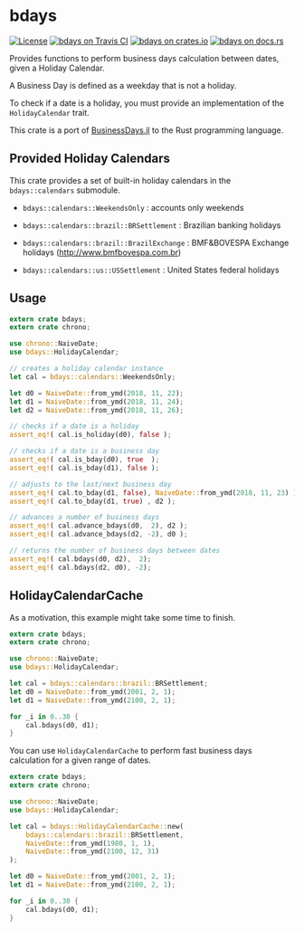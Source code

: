 
# bdays

[![License][license-image]](LICENSE)
[![bdays on Travis CI][travis-image]][travis]
[![bdays on crates.io][cratesio-image]][cratesio]
[![bdays on docs.rs][docsrs-image]][docsrs]

[license-image]: http://img.shields.io/badge/license-MIT-brightgreen.svg?style=flat
[travis-image]: https://travis-ci.org/felipenoris/bdays.svg?branch=master
[travis]: https://travis-ci.org/felipenoris/bdays
[cratesio-image]: https://img.shields.io/crates/v/bdays.svg
[cratesio]: https://crates.io/crates/bdays
[docsrs-image]: https://docs.rs/bdays/badge.svg
[docsrs]: https://docs.rs/bdays

Provides functions to perform business days calculation between dates,
given a Holiday Calendar.

A Business Day is defined as a weekday that is not a holiday.

To check if a date is a holiday, you must provide an implementation of the `HolidayCalendar` trait.

This crate is a port of [BusinessDays.jl](https://github.com/felipenoris/BusinessDays.jl) to the Rust programming language.

## Provided Holiday Calendars

This crate provides a set of built-in holiday calendars in the `bdays::calendars` submodule.

* `bdays::calendars::WeekendsOnly` : accounts only weekends

* `bdays::calendars::brazil::BRSettlement` : Brazilian banking holidays

* `bdays::calendars::brazil::BrazilExchange` : BMF&BOVESPA Exchange holidays (http://www.bmfbovespa.com.br)

* `bdays::calendars::us::USSettlement` : United States federal holidays

## Usage

```rust
extern crate bdays;
extern crate chrono;

use chrono::NaiveDate;
use bdays::HolidayCalendar;

// creates a holiday calendar instance
let cal = bdays::calendars::WeekendsOnly;

let d0 = NaiveDate::from_ymd(2018, 11, 22);
let d1 = NaiveDate::from_ymd(2018, 11, 24);
let d2 = NaiveDate::from_ymd(2018, 11, 26);

// checks if a date is a holiday
assert_eq!( cal.is_holiday(d0), false );

// checks if a date is a business day
assert_eq!( cal.is_bday(d0), true  );
assert_eq!( cal.is_bday(d1), false );

// adjusts to the last/next business day
assert_eq!( cal.to_bday(d1, false), NaiveDate::from_ymd(2018, 11, 23) );
assert_eq!( cal.to_bday(d1, true) , d2 );

// advances a number of business days
assert_eq!( cal.advance_bdays(d0,  2), d2 );
assert_eq!( cal.advance_bdays(d2, -2), d0 );

// returns the number of business days between dates
assert_eq!( cal.bdays(d0, d2),  2);
assert_eq!( cal.bdays(d2, d0), -2);
```
## HolidayCalendarCache

As a motivation, this example might take some time to finish.
```rust
extern crate bdays;
extern crate chrono;

use chrono::NaiveDate;
use bdays::HolidayCalendar;

let cal = bdays::calendars::brazil::BRSettlement;
let d0 = NaiveDate::from_ymd(2001, 2, 1);
let d1 = NaiveDate::from_ymd(2100, 2, 1);

for _i in 0..30 {
    cal.bdays(d0, d1);
}
```
You can use `HolidayCalendarCache` to perform fast business days calculation
for a given range of dates.

```rust
extern crate bdays;
extern crate chrono;

use chrono::NaiveDate;
use bdays::HolidayCalendar;

let cal = bdays::HolidayCalendarCache::new(
    bdays::calendars::brazil::BRSettlement,
    NaiveDate::from_ymd(1980, 1, 1),
    NaiveDate::from_ymd(2100, 12, 31)
);

let d0 = NaiveDate::from_ymd(2001, 2, 1);
let d1 = NaiveDate::from_ymd(2100, 2, 1);

for _i in 0..30 {
    cal.bdays(d0, d1);
}
```
